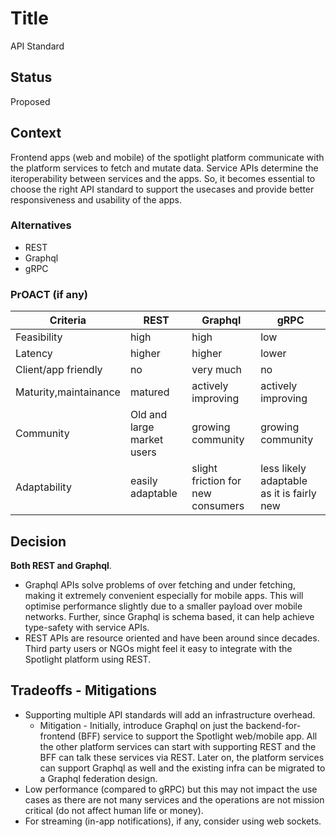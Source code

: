 # Title
API Standard

## Status
Proposed 

## Context
Frontend apps (web and mobile) of the spotlight platform communicate with the platform services to fetch and mutate data. Service APIs determine the iteroperability between services and the apps. So, it becomes essential to choose the right API standard to support the usecases and provide better responsiveness and usability of the apps.

### Alternatives
* REST
* Graphql
* gRPC 

### PrOACT (if any)

| Criteria              | REST                       | Graphql | gRPC | 
|-----------------------|----------------------------| ----------- | ----------- 
| Feasibility           | high                       |high | low
| Latency               | higher                     | higher | lower| 
| Client/app friendly   | no                         | very much | no| 
| Maturity,maintainance | matured                    |actively improving  | actively improving| 
| Community             | Old and large market users | growing community | growing community
| Adaptability          | easily adaptable           | slight friction for new consumers | less likely adaptable as it is fairly new

## Decision
**Both REST and Graphql**.
* Graphql APIs solve problems of over fetching and under fetching, making it extremely convenient especially for mobile apps. This will optimise performance slightly due to a smaller payload over mobile networks. Further, since Graphql is schema based, it can help achieve type-safety with service APIs. 
* REST APIs are resource oriented and have been around since decades. Third party users or NGOs might feel it easy to integrate with the Spotlight platform using REST.

## Tradeoffs - Mitigations
* Supporting multiple API standards will add an infrastructure overhead.
  * Mitigation - Initially, introduce Graphql on just the backend-for-frontend (BFF) service to support the Spotlight web/mobile app. All the other platform services can start with supporting REST and the BFF can talk these services via REST. Later on, the platform services can support Graphql as well and the existing infra can be migrated to a Graphql federation design.
* Low performance (compared to gRPC) but this may not impact the use cases as there are not many services and the operations are not mission critical (do not affect human life or money).
* For streaming (in-app notifications), if any, consider using web sockets.